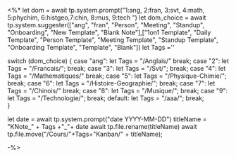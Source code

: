 


<%*
let dom = await tp.system.prompt("1:ang, 2:fran, 3:svt, 4:math, 5:phychim, 6:histgeo,7:chin, 8:mus, 9:tech ")
let dom_choice = await tp.system.suggester(["ang", "fran", "Person", "Meeting", "Standup", "Onboarding", "New Template", "Blank Note"],["1on1 Template", "Daily Template", "Person Template", "Meeting Template", "Standup Template", "Onboarding Template", "Template", "Blank"])
let Tags =''

switch (dom_choice) { 
	case "ang": 
		let Tags = "/Anglais/" 
		break; 
	case "2": 
		let Tags = "/Francais/"; 
		break; 
	case "3": 
		let Tags = "/Svt/"; 
		break; 
	case "4": 
		let Tags = "/Mathematiques/" 
		break; 
	case "5": 
		let Tags = "/Physique-Chimie/"; 
		break; 
	case "6": 
		let Tags = "/Histoire-Geographie/"; 
		break;
	case "7": 
		let Tags = "/Chinois/" 
		break; 
	case "8": 
		let Tags = "/Musique/"; 
		break; 
	case "9": 
		let Tags = "/Technologie/"; 
		break; 
	default:
		let Tags = "/aaa/"; 
		break; 	
	}


let date = await tp.system.prompt("date YYYY-MM-DD")
titleName = "KNote_" + Tags +"_"+ date
await tp.file.rename(titleName)
await tp.file.move("/Cours/"+Tags+"Kanban/" + titleName);




-%>



